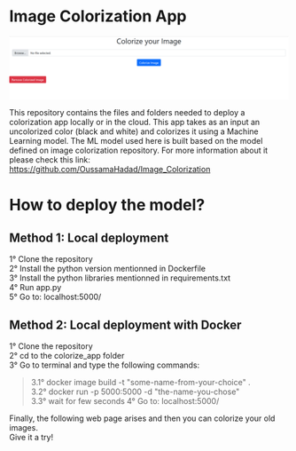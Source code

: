 # Image Colorization App

<div style="display: flex; justify-content: space-between;">
  <img src="web_app_image.png">
</div>

This repository contains the files and folders needed to deploy a colorization app locally or in the cloud.
This app takes as an input an uncolorized color (black and white) and colorizes it using a Machine Learning model. 
The ML model used here is built based on the model defined on image colorization repository. For more information about it please check this link: https://github.com/OussamaHadad/Image_Colorization

# How to deploy the model?
## Method 1:  Local deployment
1° Clone the repository <br>
2° Install the python version mentionned in Dockerfile <br>
3° Install the python libraries mentionned in requirements.txt <br>
4° Run app.py <br>
5° Go to: localhost:5000/

## Method 2: Local deployment with Docker
1° Clone the repository <br>
2° cd to the colorize_app folder <br>
3° Go to terminal and type the following commands: <br>
  >3.1° docker image build -t "some-name-from-your-choice" . <br>
  >3.2° docker run -p 5000:5000 -d "the-name-you-chose" <br>
  >3.3° wait for few seconds
4° Go to: localhost:5000/

Finally, the following web page arises and then you can colorize your old images. <br>
Give it a try!

